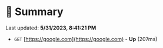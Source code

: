# 📖 Summary
Last updated: **5/31/2023, 8:41:21 PM**

- `GET` [https://google.com](https://google.com) - **Up** (207ms)

